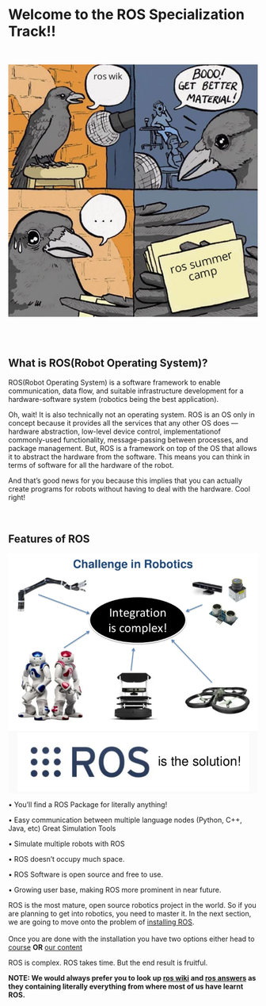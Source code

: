 # Welcome to the ROS Specialization Track!!  
<br>  
<p align="center" style="background-color: rgb(250,250,250)">
<img src="https://github.com/Robotics-Club-IIT-BHU/ROS-Specialization-22/blob/main/media/ROS_Intro.png"/>
</p>
<br>
<br>  

## What is ROS(Robot Operating System)?

ROS(Robot Operating System) is a software framework to enable communication, data flow, and suitable infrastructure development for a hardware-software system (robotics being the best application).

Oh, wait! It is also technically not an operating system. ROS is an OS only in concept because it provides all the services that any other OS does — hardware abstraction, low-level device control, implementationof commonly-used functionality, message-passing between processes, and package management. But, ROS is a framework on top of the OS that allows it to abstract the hardware from the software. This means you can think in terms of software for
all the hardware of the robot.

And that’s good news for you because this implies that you can actually create programs for robots without having to deal with the hardware. Cool right!
<br>  
<br>  
## Features of ROS

<p align="center" style="background-color: rgb(250,250,250)">
<img src="https://github.com/Robotics-Club-IIT-BHU/ROS-Specialization-22/blob/main/media/Need_for_ROS-1.png"/>
<img src="https://github.com/Robotics-Club-IIT-BHU/ROS-Specialization-22/blob/main/media/Need_for_ROS-2.png"/>
</p>



•	You’ll find a ROS Package for literally anything!


•	Easy communication between multiple language nodes (Python, C++, Java, etc) Great Simulation Tools


•	Simulate multiple robots with ROS 


•	ROS doesn’t occupy much space.


•	ROS Software is open source and free to use.


•	Growing user base, making ROS more prominent in near future.


ROS is the most mature, open source robotics project in the world. So if you are planning to get into robotics, you need to master it. 
In the next section, we are going to move onto the problem of 
[installing ROS](https://github.com/Robotics-Club-IIT-BHU/ROS-Specialization-22/blob/main/week1/Installation.md).  
<br>
Once you are done with the installation you have two options either head to [course](https://github.com/Robotics-Club-IIT-BHU/ROS-Specialization-22/blob/main/week1/Learning%20through%20course.md) **OR** [our content](https://github.com/Robotics-Club-IIT-BHU/ROS-Specialization-22/blob/main/week1/Learning%20from%20ros%20wiki.md)


ROS is complex. ROS takes time. But the end result is fruitful.


**NOTE: We would always prefer you to look up 
[ros wiki](http://wiki.ros.org/Documentation)
and 
[ros answers](https://answers.ros.org/questions/)
as they containing literally everything from where most of us have learnt ROS.**
